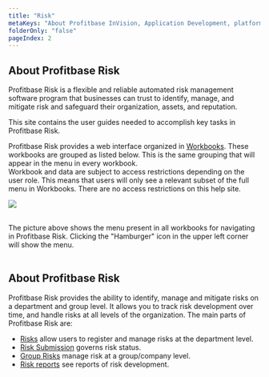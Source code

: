 ```yaml
---
title: "Risk"
metaKeys: "About Profitbase InVision, Application Development, platform, build flexible business solutions, components, business modules,  integrate, RESTful Web API, connecting directly to the SQL data storage, extended, custom, Profitbase InVision Designer, developer tool, Microsoft Visual Studio, features, code libraries, packages, prebuilt Solution components, Templates, Solution components"
folderOnly: "false"
pageIndex: 2
---
```


## About Profitbase Risk

Profitbase Risk is a flexible and reliable automated risk management software program that businesses can trust to identify, manage, and mitigate risk and safeguard their organization, assets, and reputation.

This site contains the user guides needed to accomplish key tasks in Profitbase Risk.

Profitbase Risk provides a web interface organized in [Workbooks](workbooks.md). These workbooks are grouped as listed below. This is the same grouping that will appear in the menu in every workbook.  
Workbook and data are subject to access restrictions depending on the user role. This means that users will only see a relevant subset of the full menu in Workbooks. There are no access restrictions on this help site.
<br/>

![](https://profitbasedocs.blob.core.windows.net/riskimages/risk-left-menu.png)

<br/>
The picture above shows the menu present in all workbooks for navigating in Profitbase Risk. Clicking the "Hamburger" icon in the upper left corner will show the menu.
<br/>
<br/>

## About Profitbase Risk

Profitbase Risk provides the ability to identify, manage and mitigate risks on a department and group level. It allows you to track risk development over time, and handle risks at all levels of the organization. The main parts of Profitbase Risk are:

- [Risks](workbooks/risks.md) allow users to register and manage risks at the department level.
- [Risk Submission](workbooks/risk-submission.md) governs risk status.
- [Group Risks](workbooks/group-risks.md) manage risk at a group/company level.
- [Risk reports](workbooks/risk-reports.md) see reports of risk development.
